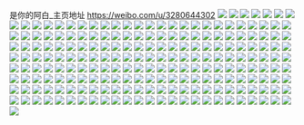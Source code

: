 是你的阿白_主页地址 https://weibo.com/u/3280644302 
![](https://wx4.sinaimg.cn/mw2000/c38aa8cegy1h86x71o5b9j22c0340x6s.jpg) 
![](https://wx4.sinaimg.cn/mw2000/c38aa8cegy1h86x762c7sj22c03401l2.jpg) 
![](https://wx4.sinaimg.cn/mw2000/c38aa8cegy1h86x77g9itj22c0340b2a.jpg) 
![](https://wx4.sinaimg.cn/mw2000/c38aa8cegy1h86x6xx7jyj22c0340hdv.jpg) 
![](https://wx4.sinaimg.cn/mw2000/c38aa8cegy1h86x6zjxy6j22c0340qv6.jpg) 
![](https://wx4.sinaimg.cn/mw2000/c38aa8cegy1h86x7btmp2j22c0340e86.jpg) 
![](https://wx4.sinaimg.cn/mw2000/c38aa8cegy1h70k486gzrj21x02jzgrp.jpg) 
![](https://wx4.sinaimg.cn/mw2000/c38aa8cely1h6gqwwhgabj22642w6hdw.jpg) 
![](https://wx4.sinaimg.cn/mw2000/c38aa8cely1h6gqwkcicbj22112pdtpo.jpg) 
![](https://wx4.sinaimg.cn/mw2000/c38aa8cely1h6gqvyebozj22c03401l0.jpg) 
![](https://wx4.sinaimg.cn/mw2000/c38aa8cely1h6gqw3kdtrj21f01w0axr.jpg) 
![](https://wx4.sinaimg.cn/mw2000/c38aa8cely1h6gqwofbg9j21uq2gz1kz.jpg) 
![](https://wx4.sinaimg.cn/mw2000/c38aa8cely1h6gqw5pgb7j229c2ztqhp.jpg) 
![](https://wx4.sinaimg.cn/mw2000/c38aa8cely1h6gqwfgsf8j22802yokjl.jpg) 
![](https://wx4.sinaimg.cn/mw2000/c38aa8cely1h6gqwmd73kj224x2uk1ae.jpg) 
![](https://wx4.sinaimg.cn/mw2000/c38aa8cely1h6gqx05nvij22by33xqkv.jpg) 
![](https://wx4.sinaimg.cn/mw2000/c38aa8cely1h6gr06k3ihj20xc2jo1ky.jpg) 
![](https://wx4.sinaimg.cn/mw2000/c38aa8cely1h5o66pcjfmj215o3354qq.jpg) 
![](https://wx4.sinaimg.cn/mw2000/c38aa8cely1h5o66mfh2sj215o3a2x6q.jpg) 
![](https://wx4.sinaimg.cn/mw2000/c38aa8cely1h5o66uaai2j215o3h2npe.jpg) 
![](https://wx4.sinaimg.cn/mw2000/c38aa8cely1h5o66xfrklj20xc2s07wi.jpg) 
![](https://wx4.sinaimg.cn/mw2000/c38aa8cely1h5o66zusvbj20xc2s0e82.jpg) 
![](https://wx4.sinaimg.cn/mw2000/c38aa8cely1h5o6729fapj20xc2s04qq.jpg) 
![](https://wx4.sinaimg.cn/mw2000/c38aa8cely1h5o676zqfwj20xc2jonpd.jpg) 
![](https://wx4.sinaimg.cn/mw2000/c38aa8cely1h5o674rydrj20vy38k1ky.jpg) 
![](https://wx4.sinaimg.cn/mw2000/c38aa8cely1h5o67be3m9j20xc2s0npe.jpg) 
![](https://wx4.sinaimg.cn/mw2000/c38aa8cely1h5o67f2klej20xc2joe82.jpg) 
![](https://wx4.sinaimg.cn/mw2000/c38aa8cely1h5o67mjw1oj20xc2s0hdu.jpg) 
![](https://wx4.sinaimg.cn/mw2000/c38aa8cegy1h53ie2eos8j21zh2nax6p.jpg) 
![](https://wx4.sinaimg.cn/mw2000/c38aa8cegy1h53ie4mbxtj222e2r6e82.jpg) 
![](https://wx4.sinaimg.cn/mw2000/c38aa8cegy1h53ie3ktekj21wr2jo4qq.jpg) 
![](https://wx4.sinaimg.cn/mw2000/c38aa8cegy1h53ie5n1ahj21yn2m0x6p.jpg) 
![](https://wx4.sinaimg.cn/mw2000/c38aa8cegy1h53ie6q63fj223h2snkjm.jpg) 
![](https://wx4.sinaimg.cn/mw2000/c38aa8cegy1h53ie7qmobj21xk2kx4qq.jpg) 
![](https://wx4.sinaimg.cn/mw2000/c38aa8cegy1h4wcgnc83uj22802yokjn.jpg) 
![](https://wx4.sinaimg.cn/mw2000/c38aa8cegy1h4wcgvbufuj22c033y7wk.jpg) 
![](https://wx4.sinaimg.cn/mw2000/c38aa8cegy1h4wcgoid79j22c0340b2b.jpg) 
![](https://wx4.sinaimg.cn/mw2000/c38aa8cegy1h4wch34wb3j22c033yu0z.jpg) 
![](https://wx4.sinaimg.cn/mw2000/c38aa8cegy1h4wcgrgww8j229a30eqv6.jpg) 
![](https://wx4.sinaimg.cn/mw2000/c38aa8cegy1h4wch0odscj22c033y1l0.jpg) 
![](https://wx4.sinaimg.cn/mw2000/c38aa8cegy1h4wch4f05aj22b032onpe.jpg) 
![](https://wx4.sinaimg.cn/mw2000/c38aa8cegy1h4wcgy4707j22c033yqv7.jpg) 
![](https://wx4.sinaimg.cn/mw2000/c38aa8cegy1h4wcgppa5qj22212qpkjm.jpg) 
![](https://wx4.sinaimg.cn/mw2000/c38aa8cegy1h4pk1rq91sj20xc335qv5.jpg) 
![](https://wx4.sinaimg.cn/mw2000/c38aa8cegy1h4pk1tm0pij215o3354qq.jpg) 
![](https://wx4.sinaimg.cn/mw2000/c38aa8cegy1h4pk1w1ur7j20xc3341ky.jpg) 
![](https://wx4.sinaimg.cn/mw2000/c38aa8cegy1h4pk1xfzvmj20xc2s0npd.jpg) 
![](https://wx4.sinaimg.cn/mw2000/c38aa8cegy1h4pk1pnobij215o3337wi.jpg) 
![](https://wx4.sinaimg.cn/mw2000/c38aa8cegy1h4pk1z182mj215o335qv5.jpg) 
![](https://wx4.sinaimg.cn/mw2000/c38aa8cegy1h51npi112qj215o3dg7wh.jpg) 
![](https://wx4.sinaimg.cn/mw2000/c38aa8cegy1h51np7ppktj20xc35xhdu.jpg) 
![](https://wx4.sinaimg.cn/mw2000/c38aa8cegy1h51npgwds3j20xc2s0qv5.jpg) 
![](https://wx4.sinaimg.cn/mw2000/c38aa8cegy1h51nrot5nqj20xc334u0x.jpg) 
![](https://wx4.sinaimg.cn/mw2000/c38aa8cegy1h4ig2dlua4j21zg2z71kz.jpg) 
![](https://wx4.sinaimg.cn/mw2000/c38aa8cegy1h4ig20c3ttj21by1zx4ps.jpg) 
![](https://wx4.sinaimg.cn/mw2000/c38aa8cegy1h4ig26jegyj222o340e83.jpg) 
![](https://wx4.sinaimg.cn/mw2000/c38aa8cegy1h4ig28j088j21zh2z84qq.jpg) 
![](https://wx4.sinaimg.cn/mw2000/c38aa8cegy1h4ig237kyzj21ds22o4qp.jpg) 
![](https://wx4.sinaimg.cn/mw2000/c38aa8cegy1h4ig2bkimhj220730b7wj.jpg) 
![](https://wx4.sinaimg.cn/mw2000/c38aa8cegy1h4ig1zqu0uj21aa1xgqv5.jpg) 
![](https://wx4.sinaimg.cn/mw2000/c38aa8cegy1h4ig22eh8cj221e323qv6.jpg) 
![](https://wx4.sinaimg.cn/mw2000/c38aa8cegy1h4ig2idbxvj2203305npe.jpg) 
![](https://wx4.sinaimg.cn/mw2000/c38aa8cegy1h4ig2faddij21pe2k3qv5.jpg) 
![](https://wx4.sinaimg.cn/mw2000/c38aa8cely1h4devmrjacj21z22mqx6q.jpg) 
![](https://wx4.sinaimg.cn/mw2000/c38aa8cely1h4devikkugj227r2yce83.jpg) 
![](https://wx4.sinaimg.cn/mw2000/c38aa8cely1h4devkssk9j222a2r2x6q.jpg) 
![](https://wx4.sinaimg.cn/mw2000/c38aa8cely1h4dev9dl4aj223f2sk1l0.jpg) 
![](https://wx4.sinaimg.cn/mw2000/c38aa8cely1h4dev0rwgij21nj27d4qp.jpg) 
![](https://wx4.sinaimg.cn/mw2000/c38aa8cely1h4devevafij225y2vyx6r.jpg) 
![](https://wx4.sinaimg.cn/mw2000/c38aa8cely1h4dev2iwurj216o1kw1kx.jpg) 
![](https://wx4.sinaimg.cn/mw2000/c38aa8cely1h4dev68k2nj223p2sy1l0.jpg) 
![](https://wx4.sinaimg.cn/mw2000/c38aa8cely1h4devbew5aj223y2t91ky.jpg) 
![](https://wx4.sinaimg.cn/mw2000/c38aa8cely1h4c6803iogj22802yo1ky.jpg) 
![](https://wx4.sinaimg.cn/mw2000/c38aa8cely1h4c68116obj2290300b29.jpg) 
![](https://wx4.sinaimg.cn/mw2000/c38aa8cely1h4c6829yc9j22c0340kjl.jpg) 
![](https://wx4.sinaimg.cn/mw2000/c38aa8cely1h4c683rp6mj22c03401ky.jpg) 
![](https://wx4.sinaimg.cn/mw2000/c38aa8cely1h4bfy29sblj22c0340qv6.jpg) 
![](https://wx4.sinaimg.cn/mw2000/c38aa8cely1h4bfy09lfsj22c0340qv6.jpg) 
![](https://wx4.sinaimg.cn/mw2000/c38aa8cegy1h4pk6hluqsj22c03407wi.jpg) 
![](https://wx4.sinaimg.cn/mw2000/c38aa8cely1h4bfxxy9bgj22c0340e82.jpg) 
![](https://wx4.sinaimg.cn/mw2000/c38aa8cely1h4bfy4no26j22c0340npe.jpg) 
![](https://wx4.sinaimg.cn/mw2000/c38aa8cegy1h4pk6it0fij22c0340u0y.jpg) 
![](https://wx4.sinaimg.cn/mw2000/c38aa8cegy1h4pk6gnnxzj22c0340e84.jpg) 
![](https://wx4.sinaimg.cn/mw2000/c38aa8cely1h4bfzowjhxj22c033y7wl.jpg) 
![](https://wx4.sinaimg.cn/mw2000/c38aa8cely1h4bfyiugrzj22c0340kjn.jpg) 
![](https://wx4.sinaimg.cn/mw2000/c38aa8cely1h496y6g3u9j22ai2x3kjm.jpg) 
![](https://wx4.sinaimg.cn/mw2000/c38aa8cely1h496y21z3jj22802you0y.jpg) 
![](https://wx4.sinaimg.cn/mw2000/c38aa8cely1h496ydm2ofj21t72eye81.jpg) 
![](https://wx4.sinaimg.cn/mw2000/c38aa8cely1h496yccizvj22c03404qs.jpg) 
![](https://wx4.sinaimg.cn/mw2000/c38aa8cely1h496y4cwojj22c03404qq.jpg) 
![](https://wx4.sinaimg.cn/mw2000/c38aa8cely1h496y99wynj22c0340hdw.jpg) 
![](https://wx4.sinaimg.cn/mw2000/c38aa8cely1h489a7hm92j21ob28fe82.jpg) 
![](https://wx4.sinaimg.cn/mw2000/c38aa8cely1h489a90qngj21s42dh7wi.jpg) 
![](https://wx4.sinaimg.cn/mw2000/c38aa8cely1h489gk7d5aj22c0340qv6.jpg) 
![](https://wx4.sinaimg.cn/mw2000/c38aa8cely1h489bsztdvj22by340kjn.jpg) 
![](https://wx4.sinaimg.cn/mw2000/c38aa8cely1h489bvmgkhj22c0342hdv.jpg) 
![](https://wx4.sinaimg.cn/mw2000/c38aa8cely1h47lx4lfmjj22782xme83.jpg) 
![](https://wx4.sinaimg.cn/mw2000/c38aa8cely1h47lx5t4x0j228r2zob29.jpg) 
![](https://wx4.sinaimg.cn/mw2000/c38aa8cely1h47lx7l4s6j22c0340kjn.jpg) 
![](https://wx4.sinaimg.cn/mw2000/c38aa8cely1h47lwuwp9mj22c0340e82.jpg) 
![](https://wx4.sinaimg.cn/mw2000/c38aa8cely1h47lwymihnj22c0340hdu.jpg) 
![](https://wx4.sinaimg.cn/mw2000/c38aa8cely1h47lwx0mjej22c0340x6q.jpg) 
![](https://wx4.sinaimg.cn/mw2000/c38aa8cely1h47lx0v1d3j22c0340x6q.jpg) 
![](https://wx4.sinaimg.cn/mw2000/c38aa8cely1h47lwsuwchj218v1nt4qp.jpg) 
![](https://wx4.sinaimg.cn/mw2000/c38aa8cely1h47lx24v5kj21nx27wnpd.jpg) 
![](https://wx4.sinaimg.cn/mw2000/c38aa8cegy1h45qzqvrd4j222z2rze81.jpg) 
![](https://wx4.sinaimg.cn/mw2000/c38aa8cegy1h45qzbmtkmj22c0340hdx.jpg) 
![](https://wx4.sinaimg.cn/mw2000/c38aa8cegy1h45qzlxwjuj22c03401l0.jpg) 
![](https://wx4.sinaimg.cn/mw2000/c38aa8cegy1h45qzkcwnxj21x62k8e82.jpg) 
![](https://wx4.sinaimg.cn/mw2000/c38aa8cegy1h45qzfnetvj22802yox6r.jpg) 
![](https://wx4.sinaimg.cn/mw2000/c38aa8cegy1h45qzdqp6mj22c0340kjp.jpg) 
![](https://wx4.sinaimg.cn/mw2000/c38aa8cegy1h45qznzdjtj22c0340b2b.jpg) 
![](https://wx4.sinaimg.cn/mw2000/c38aa8cegy1h45qzpkaxej222e2r7e83.jpg) 
![](https://wx4.sinaimg.cn/mw2000/c38aa8cegy1h45qzgydlvj22c03404qs.jpg) 
![](https://wx4.sinaimg.cn/mw2000/c38aa8cegy1h414lld4xdj20xc2s07wi.jpg) 
![](https://wx4.sinaimg.cn/mw2000/c38aa8cegy1h414mbin1kj20xc2s0qv5.jpg) 
![](https://wx4.sinaimg.cn/mw2000/c38aa8cegy1h4224a5yzqj215o2p8npd.jpg) 
![](https://wx4.sinaimg.cn/mw2000/c38aa8cegy1h414lrugcjj20xc2s07wi.jpg) 
![](https://wx4.sinaimg.cn/mw2000/c38aa8cegy1h414lvpuw6j20xc2s0u0x.jpg) 
![](https://wx4.sinaimg.cn/mw2000/c38aa8cegy1h414m4iwx2j215o335hdt.jpg) 
![](https://wx4.sinaimg.cn/mw2000/c38aa8cegy1h414m2f4u2j215o335hdu.jpg) 
![](https://wx4.sinaimg.cn/mw2000/c38aa8cegy1h414m71knsj215o2p8hdt.jpg) 
![](https://wx4.sinaimg.cn/mw2000/c38aa8cegy1h414lxxldaj20xc2s0qv5.jpg) 
![](https://wx4.sinaimg.cn/mw2000/c38aa8cegy1h45qw10zwtj20xc3354qp.jpg) 
![](https://wx4.sinaimg.cn/mw2000/c38aa8cegy1h45p92neouj20xc2s04qp.jpg) 
![](https://wx4.sinaimg.cn/mw2000/c38aa8cegy1h41469ny4ij22352s67wi.jpg) 
![](https://wx4.sinaimg.cn/mw2000/c38aa8cegy1h3jv5crrm4j215o334qv5.jpg) 
![](https://wx4.sinaimg.cn/mw2000/c38aa8cegy1h3jv5h7nqyj215o3uwhdu.jpg) 
![](https://wx4.sinaimg.cn/mw2000/c38aa8cegy1h3jv5l49s8j215o33h4qq.jpg) 
![](https://wx4.sinaimg.cn/mw2000/c38aa8cegy1h3jv5do9njj215o333kjl.jpg) 
![](https://wx4.sinaimg.cn/mw2000/c38aa8cegy1h3jv5ew1y4j215o3344qq.jpg) 
![](https://wx4.sinaimg.cn/mw2000/c38aa8cegy1h3jv5j8tbyj215o33kb2a.jpg) 
![](https://wx4.sinaimg.cn/mw2000/c38aa8cegy1h3jv5g4dw6j215o3354qq.jpg) 
![](https://wx4.sinaimg.cn/mw2000/c38aa8cegy1h3jv5bhqdpj20xc3pcx6q.jpg) 
![](https://wx4.sinaimg.cn/mw2000/c38aa8cegy1h3jv5k413lj20xc30cu0x.jpg) 
![](https://wx4.sinaimg.cn/mw2000/c38aa8cegy1h3jvc8yzoij20xc3347wi.jpg) 
![](https://wx4.sinaimg.cn/mw2000/c38aa8cegy1h3cummcfnyj22bb340e84.jpg) 
![](https://wx4.sinaimg.cn/mw2000/c38aa8cegy1h3cumo98w1j22bb3407wj.jpg) 
![](https://wx4.sinaimg.cn/mw2000/c38aa8cegy1h3cums1q2tj22bb340npf.jpg) 
![](https://wx4.sinaimg.cn/mw2000/c38aa8cegy1h3cumy7ks8j22bb340b2c.jpg) 
![](https://wx4.sinaimg.cn/mw2000/c38aa8cegy1h3dr1x4tslj22062o8hdu.jpg) 
![](https://wx4.sinaimg.cn/mw2000/c38aa8cegy1h3cumqcmcoj22bb3404qq.jpg) 
![](https://wx4.sinaimg.cn/mw2000/c38aa8cegy1h3cun3z4znj22bb3401kz.jpg) 
![](https://wx4.sinaimg.cn/mw2000/c38aa8cegy1h3cun1p8zdj22bb3407wl.jpg) 
![](https://wx4.sinaimg.cn/mw2000/c38aa8cegy1h3cumfiqmgj22bb3404qs.jpg) 
![](https://wx4.sinaimg.cn/mw2000/c38aa8cegy1h2zvbjh6q2j215o1qib29.jpg) 
![](https://wx4.sinaimg.cn/mw2000/c38aa8cegy1h2udic1fy8j228a28ax6p.jpg) 
![](https://wx4.sinaimg.cn/mw2000/c38aa8cegy1h2njfp1vfzj222o2wk7wh.jpg) 
![](https://wx4.sinaimg.cn/mw2000/c38aa8cegy1h2njfro43tj221r2va1kx.jpg) 
![](https://wx4.sinaimg.cn/mw2000/c38aa8cegy1h2njfspks8j21z62rnb29.jpg) 
![](https://wx4.sinaimg.cn/mw2000/c38aa8cegy1h2njfqb9u9j22242vq4qp.jpg) 
![](https://wx4.sinaimg.cn/mw2000/c38aa8cegy1h2njfv1kwjj21z32rjb2a.jpg) 
![](https://wx4.sinaimg.cn/mw2000/c38aa8cegy1h2njfnwcytj221u2vc7wh.jpg) 
![](https://wx4.sinaimg.cn/mw2000/c38aa8cegy1h2njflneikj222o2wkb29.jpg) 
![](https://wx4.sinaimg.cn/mw2000/c38aa8cegy1h2njfmnm0aj22242vs1kx.jpg) 
![](https://wx4.sinaimg.cn/mw2000/c38aa8cegy1h2njftpkyhj21v82m4b29.jpg) 
![](https://wx4.sinaimg.cn/mw2000/c38aa8cegy1h2aap8tnhmj20xc3e81ky.jpg) 
![](https://wx4.sinaimg.cn/mw2000/c38aa8cegy1h2aapci1b8j215o48s7wj.jpg) 
![](https://wx4.sinaimg.cn/mw2000/c38aa8cegy1h2aapa7f9oj20xc3e8kjl.jpg) 
![](https://wx4.sinaimg.cn/mw2000/c38aa8cegy1h2aape03n2j20xc3e8hdt.jpg) 
![](https://wx4.sinaimg.cn/mw2000/c38aa8cegy1h2aapff0j6j20xc3e9u0x.jpg) 
![](https://wx4.sinaimg.cn/mw2000/c38aa8cegy1h2aapgkyjmj20xc3e9npd.jpg) 
![](https://wx4.sinaimg.cn/mw2000/c38aa8cegy1h2aap7q1bsj20xc3e8hdt.jpg) 
![](https://wx4.sinaimg.cn/mw2000/c38aa8cegy1h2aaphihldj20xc3e8hdt.jpg) 
![](https://wx4.sinaimg.cn/mw2000/c38aa8cegy1h2aapjk935j20xc3e87wi.jpg) 
![](https://wx4.sinaimg.cn/mw2000/c38aa8cegy1h2aapl110rj20xc3s94qq.jpg) 
![](https://wx4.sinaimg.cn/mw2000/c38aa8cegy1h2aapmknvcj20xc3e87wi.jpg) 
![](https://wx4.sinaimg.cn/mw2000/c38aa8cegy1h29ks6guvyj22c02c0npe.jpg) 
![](https://wx4.sinaimg.cn/mw2000/c38aa8cegy1h29ksbg6dhj22c02c0u0y.jpg) 
![](https://wx4.sinaimg.cn/mw2000/c38aa8cegy1h29ksen6rej22c02c0x6p.jpg) 
![](https://wx4.sinaimg.cn/mw2000/c38aa8cegy1h29kshx3ofj22c02c0e82.jpg) 
![](https://wx4.sinaimg.cn/mw2000/c38aa8cegy1h157m3kc6uj21vh2hy4qs.jpg) 
![](https://wx4.sinaimg.cn/mw2000/c38aa8cegy1h11s8c8pe3j22802yonpe.jpg) 
![](https://wx4.sinaimg.cn/mw2000/c38aa8cegy1h11d7scgw2j227c27chdu.jpg) 
![](https://wx4.sinaimg.cn/mw2000/c38aa8cegy1h0z2bewmt3j22802yo4qr.jpg) 
![](https://wx4.sinaimg.cn/mw2000/c38aa8cegy1h0z2blhw23j22802yo4qr.jpg) 
![](https://wx4.sinaimg.cn/mw2000/c38aa8cegy1h0z2bxpxzaj225q2vn1kz.jpg) 
![](https://wx4.sinaimg.cn/mw2000/c38aa8cegy1h0xp7bikm2j225x2vux6s.jpg) 
![](https://wx4.sinaimg.cn/mw2000/c38aa8cegy1h0xp6tyxbej226b2wc000.jpg) 
![](https://wx4.sinaimg.cn/mw2000/c38aa8cegy1h0xp8l8a37j22822yoqv9.jpg) 
![](https://wx4.sinaimg.cn/mw2000/c38aa8cegy1h0xp9apukuj222d2r5hdw.jpg) 
![](https://wx4.sinaimg.cn/mw2000/c38aa8cegy1h0nqg9pgm7j23402c07wn.jpg) 
![](https://wx4.sinaimg.cn/mw2000/c38aa8cegy1h0nqfv1f1kj23402c04qu.jpg) 
![](https://wx4.sinaimg.cn/mw2000/c38aa8cegy1h0nqg3hymsj22c0340u11.jpg) 
![](https://wx4.sinaimg.cn/mw2000/c38aa8cegy1h0nqg0ys8yj22c03407wm.jpg) 
![](https://wx4.sinaimg.cn/mw2000/c38aa8cegy1h0nlft3vxkj23402c04qu.jpg) 
![](https://wx4.sinaimg.cn/mw2000/c38aa8cegy1h0nlfqtc9rj23402c07wn.jpg) 
![](https://wx4.sinaimg.cn/mw2000/c38aa8cegy1h0hf84cbzoj224t2ue7wk.jpg) 
![](https://wx4.sinaimg.cn/mw2000/c38aa8cegy1h0hf88awk6j220o2ow7wj.jpg) 
![](https://wx4.sinaimg.cn/mw2000/c38aa8cegy1h0hf862uuhj225u2w5b2b.jpg) 
![](https://wx4.sinaimg.cn/mw2000/c38aa8cegy1h0hf8781dzj22802yo7wi.jpg) 
![](https://wx4.sinaimg.cn/mw2000/c38aa8cegy1h0hf8brvtqj22c0340e83.jpg) 
![](https://wx4.sinaimg.cn/mw2000/c38aa8cegy1h0hf8dn2ymj225x2vw7wi.jpg) 
![](https://wx4.sinaimg.cn/mw2000/c38aa8cegy1h0hf82baqyj225u2vtkjo.jpg) 
![](https://wx4.sinaimg.cn/mw2000/c38aa8cegy1h0hf8a9q7gj22c0340hdx.jpg) 
![](https://wx4.sinaimg.cn/mw2000/c38aa8cegy1h0hf8fvf9pj21zo2nknpf.jpg) 
![](https://wx4.sinaimg.cn/mw2000/c38aa8cegy1h0b4pv30x4j22c03404qq.jpg) 
![](https://wx4.sinaimg.cn/mw2000/c38aa8cegy1h0b4pzthw0j22c0340x6s.jpg) 
![](https://wx4.sinaimg.cn/mw2000/c38aa8cegy1h0asf4fggej22162qje82.jpg) 
![](https://wx4.sinaimg.cn/mw2000/c38aa8cegy1h0asffl09wj22c0340b2c.jpg) 
![](https://wx4.sinaimg.cn/mw2000/c38aa8cegy1h0asfcuryvj21sw2ei7wi.jpg) 
![](https://wx4.sinaimg.cn/mw2000/c38aa8cegy1h0asf1w6ofj22802yohdv.jpg) 
![](https://wx4.sinaimg.cn/mw2000/c38aa8cegy1h0asfb1490j220d2ohe82.jpg) 
![](https://wx4.sinaimg.cn/mw2000/c38aa8cegy1h0asf962e1j22ap32anpe.jpg) 
![](https://wx4.sinaimg.cn/mw2000/c38aa8cegy1h0asfkvi6mj22802yox6q.jpg) 
![](https://wx4.sinaimg.cn/mw2000/c38aa8cegy1h0asfi6mv8j21wv2jtx6q.jpg) 
![](https://wx4.sinaimg.cn/mw2000/c38aa8cegy1h0asf71p4pj21qh2bxx6p.jpg) 
![](https://wx4.sinaimg.cn/mw2000/c38aa8cegy1h0986hxxetj21pz2kyb2a.jpg) 
